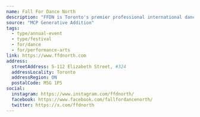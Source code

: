 ```yaml
---
name: Fall For Dance North
description: "FFDN is Toronto's premier professional international dance festival that exists to break boundaries and remove barriers. With pluralism and affordability at its core, FFDN celebrates, nurtures and amplifies established and emerging Canadian dance artists, creates global connections, and inspires future audiences to sustain the artform."
source: "MCP Generative Addition"
tags:
  - type/annual-event
  - type/festival
  - for/dance
  - for/performance-arts
link: https://www.ffdnorth.com
address:
  streetAddress: 5-112 Elizabeth Street, #324
  addressLocality: Toronto
  addressRegion: ON
  postalCode: M5G 1P5
social:
  instagram: https://www.instagram.com/ffdnorth/
  facebook: https://www.facebook.com/fallfordancenorth/
  twitter: https://x.com/ffdnorth
---
```

